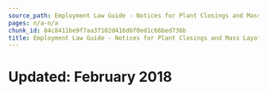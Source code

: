 ```yaml
---
source_path: Employment Law Guide - Notices for Plant Closings and Mass Layoffs.md
pages: n/a-n/a
chunk_id: 84c8411be9f7aa37102d416d6f0ed1c66bed736b
title: Employment Law Guide - Notices for Plant Closings and Mass Layoffs
---
```

# Updated: February 2018
